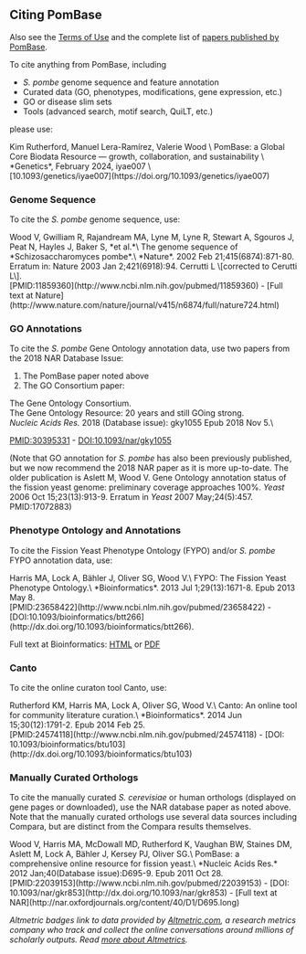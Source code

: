 ## Citing PomBase

Also see the [Terms of Use](about/terms-of-use) and the complete list
of [papers published by PomBase](about/published-by-pombase).

To cite anything from PomBase, including

- *S. pombe* genome sequence and feature annotation
- Curated data (GO, phenotypes, modifications, gene expression, etc.)
- GO or disease slim sets
- Tools (advanced search, motif search, QuiLT, etc.)

please use:


<div data-badge-type="donut" class='altmetric-embed' data-doi="10.1093/genetics/iyae007"></div>

<div class="pub-citation">
Kim Rutherford, Manuel Lera-Ramírez, Valerie Wood \
PomBase: a Global Core Biodata Resource — growth, collaboration, and sustainability \
*Genetics*, February 2024, iyae007 \
</div>
[10.1093/genetics/iyae007](https://doi.org/10.1093/genetics/iyae007)

<div class="clear-float"></div>


### Genome Sequence

To cite the *S. pombe* genome sequence, use:

<div data-badge-type="donut" class='altmetric-embed' data-doi="10.1038/nature724"></div>

<div class="pub-citation">
Wood V, Gwilliam R, Rajandream MA, Lyne M, Lyne R, Stewart A, Sgouros J,
Peat N, Hayles J, Baker S, *et al.*\
The genome sequence of *Schizosaccharomyces pombe*.\
*Nature*. 2002 Feb 21;415(6874):871-80. Erratum in: Nature 2003 Jan
2;421(6918):94. Cerrutti L \[corrected to Cerutti L\].
</div>
<div class="clear-float"></div>
[PMID:11859360](http://www.ncbi.nlm.nih.gov/pubmed/11859360) - [Full text at Nature](http://www.nature.com/nature/journal/v415/n6874/full/nature724.html)

### GO Annotations

To cite the *S. pombe* Gene Ontology annotation data, use two papers from the 2018 NAR Database Issue:

1. The PomBase paper noted above
2. The GO Consortium paper:

The Gene Ontology Consortium.\
The Gene Ontology Resource: 20 years and still GOing strong.\
*Nucleic Acids Res.* 2018 (Database issue): gky1055 Epub 2018 Nov 5.\

[PMID:30395331](http://www.ncbi.nlm.nih.gov/pubmed/30395331) - [DOI:10.1093/nar/gky1055](https://doi.org/10.1093/nar/gky1055)

(Note that GO annotation for *S. pombe* has also been previously
published, but we now recommend the 2018 NAR paper as it is more
up-to-date. The older publication is Aslett M, Wood V. Gene Ontology
annotation status of the fission yeast genome: preliminary coverage
approaches 100%. *Yeast* 2006 Oct 15;23(13):913-9. Erratum in *Yeast*
2007 May;24(5):457.  PMID:17072883)

### Phenotype Ontology and Annotations

To cite the Fission Yeast Phenotype Ontology (FYPO) and/or *S. pombe*
FYPO annotation data, use:

<div data-badge-type="donut" class='altmetric-embed' data-doi="10.1093/bioinformatics/btt266"></div>

<div class="pub-citation">
Harris MA, Lock A, Bähler J, Oliver SG, Wood V.\
FYPO: The Fission Yeast Phenotype Ontology.\
*Bioinformatics*. 2013 Jul 1;29(13):1671-8.
Epub 2013 May 8.
</div>
<div class="clear-float"></div>
[PMID:23658422](http://www.ncbi.nlm.nih.gov/pubmed/23658422) - [DOI:10.1093/bioinformatics/btt266](http://dx.doi.org/10.1093/bioinformatics/btt266).

Full text at Bioinformatics:
[HTML](http://bioinformatics.oxfordjournals.org/content/29/13/1671.long)
or
[PDF](http://bioinformatics.oxfordjournals.org/content/29/13/1671.full.pdf+html)

### Canto

To cite the online curaton tool Canto, use:

<div data-badge-type="donut" class='altmetric-embed' data-doi="10.1093/bioinformatics/btu103"></div>

<div class="pub-citation">
Rutherford KM, Harris MA, Lock A, Oliver SG, Wood V.\
Canto: An online tool for community literature curation.\
*Bioinformatics*. 2014 Jun 15;30(12):1791-2. Epub 2014 Feb 25.
</div>
<div class="clear-float"></div>
[PMID:24574118](http://www.ncbi.nlm.nih.gov/pubmed/24574118) - [DOI:
10.1093/bioinformatics/btu103](http://dx.doi.org/10.1093/bioinformatics/btu103)

### Manually Curated Orthologs

To cite the manually curated *S. cerevisiae* or human orthologs
(displayed on gene pages or downloaded), use the NAR database paper as
noted above. Note that the manually curated orthologs use several data
sources including Compara, but are distinct from the Compara results
themselves.

<div data-badge-type="donut" class='altmetric-embed' data-doi="10.1093/nar/gkr853"></div>

<div class="pub-citation">
Wood V, Harris MA, McDowall MD, Rutherford K, Vaughan BW, Staines DM,
Aslett M, Lock A, Bähler J, Kersey PJ, Oliver SG.\
PomBase: a comprehensive online resource for fission yeast.\
*Nucleic Acids Res.* 2012 Jan;40(Database issue):D695-9. Epub 2011 Oct
28.
</div>
<div class="clear-float"></div>
[PMID:22039153](http://www.ncbi.nlm.nih.gov/pubmed/22039153) - [DOI: 10.1093/nar/gkr853](http://dx.doi.org/10.1093/nar/gkr853) - [Full text at NAR](http://nar.oxfordjournals.org/content/40/D1/D695.long)

*Altmetric badges link to data provided by [Altmetric.com](https://www.altmetric.com/), a research metrics company who track and collect the online conversations around millions of scholarly outputs. Read [more about Altmetrics](https://www.altmetric.com/about-altmetrics/).*
